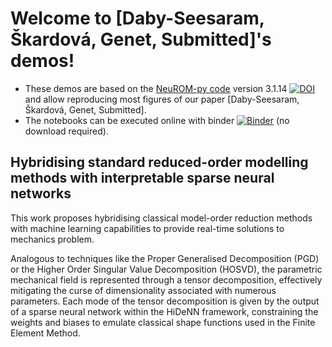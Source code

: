 # Welcome to [Daby-Seesaram, Škardová, Genet,  Submitted]'s demos!

<!-- [![DOI](https://zenodo.org/badge/DOI/10.5281/zenodo.13785982.svg)](https://doi.org/10.5281/zenodo.13785982) -->

* These demos are based on the [NeuROM-py code](https://pypi.org/project/NeuROM-Py/) version 3.1.14 [![DOI](https://zenodo.org/badge/DOI/10.5281/zenodo.13772741.svg)](https://doi.org/10.5281/zenodo.13772741) and allow reproducing most figures of our paper [Daby-Seesaram, Škardová, Genet, Submitted].
* The notebooks can be executed online with binder [![Binder](https://mybinder.org/badge_logo.svg)](https://mybinder.org/v2/gh/AlexandreDabySeesaram/nn-pgd-demos/main?urlpath=lab/tree/./demos/) (no download required).

## Hybridising standard reduced-order modelling methods with interpretable sparse neural networks

This work proposes hybridising classical model-order reduction methods with machine learning capabilities to provide real-time solutions to mechanics problem. 

Analogous to techniques like the Proper Generalised Decomposition (PGD) or the Higher Order Singular Value Decomposition (HOSVD), the parametric mechanical field is represented through a tensor decomposition, effectively mitigating the curse of dimensionality associated with numerous parameters. Each mode of the tensor decomposition is given by the output of a sparse neural network within the HiDeNN framework, constraining the weights and biases to emulate classical shape functions used in the Finite Element Method.
